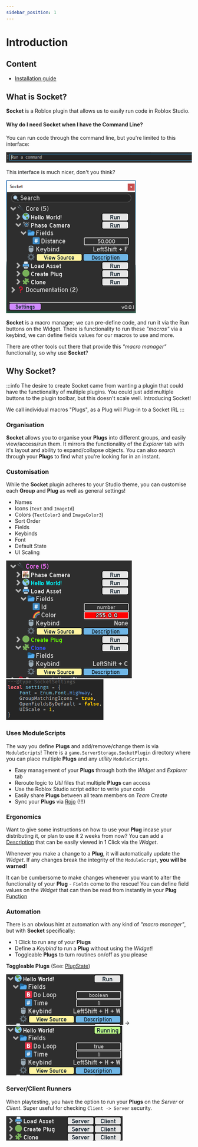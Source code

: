 ```yaml
---
sidebar_position: 1
---
```


# Introduction

## Content

- [Installation guide](/docs/Installation)

## What is Socket?

**Socket** is a Roblox plugin that allows us to easily run code in Roblox Studio.

#### Why do I need **Socket** when I have the **Command Line**?
You can run code through the command line, but you're limited to this interface:

![image](/command_line.png)

This interface is much nicer, don't you think?

![image](/widget_interface.png)

**Socket** is a macro manager; we can pre-define code, and run it via the Run buttons on the Widget. There is functionality to run these *"macros"* via a keybind,
we can define fields values for our macros to use and more.

There are other tools out there that provide this *"macro manager"* functionality, so why use **Socket**?

## Why Socket?
:::info
The desire to create Socket came from wanting a plugin that could have the functionality of multiple plugins. You could just add multiple buttons to the plugin toolbar,
but this doesn't scale well. Introducing Socket!

We call individual macros "Plugs", as a Plug will Plug-in to a Socket IRL
:::

### Organisation

**Socket** allows you to organise your **Plugs** into different groups, and easily view/access/run them. It mirrors the functionality of the *Explorer* tab with it's layout and ability to expand/collapse objects. You can also *search* through your **Plugs** to find what you're looking for in an instant.

### Customisation

While the **Socket** plugin adheres to your Studio theme, you can customise each **Group** and **Plug** as well as general settings!
* Names
* Icons (`Text` and `ImageId`)
* Colors (`TextColor3` and `ImageColor3`)
* Sort Order
* Fields
* Keybinds
* Font
* Default State
* UI Scaling

![image](/widget_customised.png) ![image](/settings.png)

### Uses ModuleScripts

The way you define **Plugs** and add/remove/change them is via `ModuleScripts`! There is a `game.ServerStorage.SocketPlugin` directory where you can place multiple **Plugs** and any *utility* `ModuleScripts`.
* Easy management of your **Plugs** through both the *Widget* and *Explorer* tab
* Reroute logic to *Util* files that multiple **Plugs** can access
* Use the Roblox Studio script editor to write your code
* Easily share **Plugs** between all team members on *Team Create*
* Sync your **Plugs** via [Rojo](https://rojo.space/) (!!!)

### Ergonomics

Want to give some instructions on how to use your **Plug** incase your distributing it, or plan to use it 2 weeks from now? You can add a [Description](/api/PlugDefinition#Description) that can be easily viewed in 1 Click via the *Widget*.

Whenever you make a change to a **Plug**, it will automatically update the *Widget*. If any changes break the integrity of the `ModuleScript`, **you will be warned!**

It can be cumbersome to make changes whenever you want to alter the functionality of your **Plug** - `Fields` come to the rescue! You can define field values on the *Widget* that can then be read from instantly in your **Plug** [Function](/api/PlugDefinition#Function)

### Automation

There is an obvious hint at automation with any kind of *"macro manager"*, but with **Socket** specifically:
* 1 Click to run any of your **Plugs**
* Define a *Keybind* to run a **Plug** without using the *Widget*!
* Toggleable **Plugs** to turn routines on/off as you please

**Toggleable Plugs** (See: [PlugState](/api/PlugDefinition#PlugState))

![image](/hello_world_off.png) -> ![image](/hello_world_on.png)

### Server/Client Runners

When playtesting, you have the option to run your **Plugs** on the *Server* or *Client*. Super useful for checking `Client -> Server` security.

![image](/server_client.png)



